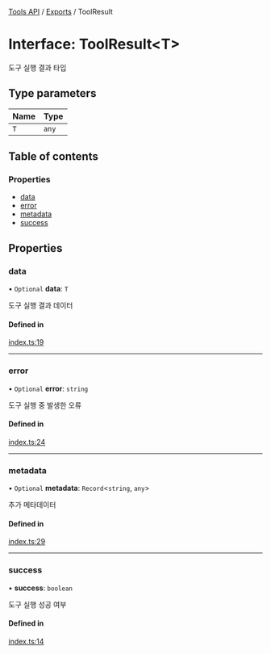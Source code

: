 [Tools API](../../) / [Exports](../modules) / ToolResult

# Interface: ToolResult\<T\>

도구 실행 결과 타입

## Type parameters

| Name | Type |
| :------ | :------ |
| `T` | `any` |

## Table of contents

### Properties

- [data](ToolResult#data)
- [error](ToolResult#error)
- [metadata](ToolResult#metadata)
- [success](ToolResult#success)

## Properties

### data

• `Optional` **data**: `T`

도구 실행 결과 데이터

#### Defined in

[index.ts:19](https://github.com/robotaio/robota/blob/c397724a2d06d66ad71d874519312f9bbb9b1d70/packages/tools/src/index.ts#L19)

___

### error

• `Optional` **error**: `string`

도구 실행 중 발생한 오류

#### Defined in

[index.ts:24](https://github.com/robotaio/robota/blob/c397724a2d06d66ad71d874519312f9bbb9b1d70/packages/tools/src/index.ts#L24)

___

### metadata

• `Optional` **metadata**: `Record`\<`string`, `any`\>

추가 메타데이터

#### Defined in

[index.ts:29](https://github.com/robotaio/robota/blob/c397724a2d06d66ad71d874519312f9bbb9b1d70/packages/tools/src/index.ts#L29)

___

### success

• **success**: `boolean`

도구 실행 성공 여부

#### Defined in

[index.ts:14](https://github.com/robotaio/robota/blob/c397724a2d06d66ad71d874519312f9bbb9b1d70/packages/tools/src/index.ts#L14)
